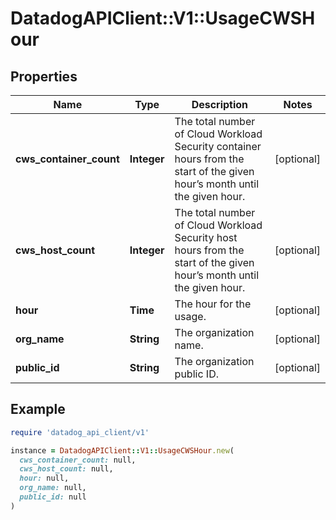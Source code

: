 # DatadogAPIClient::V1::UsageCWSHour

## Properties

| Name                    | Type        | Description                                                                                                                | Notes      |
| ----------------------- | ----------- | -------------------------------------------------------------------------------------------------------------------------- | ---------- |
| **cws_container_count** | **Integer** | The total number of Cloud Workload Security container hours from the start of the given hour’s month until the given hour. | [optional] |
| **cws_host_count**      | **Integer** | The total number of Cloud Workload Security host hours from the start of the given hour’s month until the given hour.      | [optional] |
| **hour**                | **Time**    | The hour for the usage.                                                                                                    | [optional] |
| **org_name**            | **String**  | The organization name.                                                                                                     | [optional] |
| **public_id**           | **String**  | The organization public ID.                                                                                                | [optional] |

## Example

```ruby
require 'datadog_api_client/v1'

instance = DatadogAPIClient::V1::UsageCWSHour.new(
  cws_container_count: null,
  cws_host_count: null,
  hour: null,
  org_name: null,
  public_id: null
)
```
